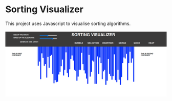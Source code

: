 # Sorting Visualizer

This project uses Javascript to visualise sorting algorithms.
<br></br>
<img src="screenshot.png">